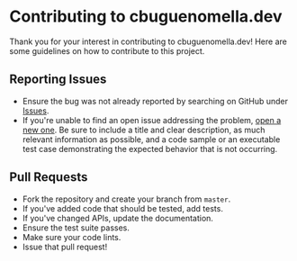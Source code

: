 # Contributing to cbuguenomella.dev

Thank you for your interest in contributing to cbuguenomella.dev! Here are some guidelines on how to contribute to this project.

## Reporting Issues

- Ensure the bug was not already reported by searching on GitHub under [Issues](https://github.com/cbmella/cesarbuguenomella.dev/issues).
- If you're unable to find an open issue addressing the problem, [open a new one](https://github.com/cbmella/cesarbuguenomella.dev/issues/new). Be sure to include a title and clear description, as much relevant information as possible, and a code sample or an executable test case demonstrating the expected behavior that is not occurring.

## Pull Requests

- Fork the repository and create your branch from `master`.
- If you've added code that should be tested, add tests.
- If you've changed APIs, update the documentation.
- Ensure the test suite passes.
- Make sure your code lints.
- Issue that pull request!
